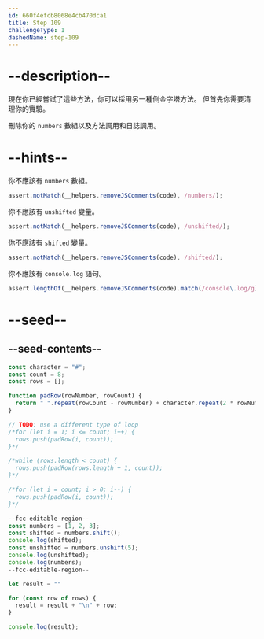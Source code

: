 ```yaml
---
id: 660f4efcb8068e4cb470dca1
title: Step 109
challengeType: 1
dashedName: step-109
---
```


# --description--

現在你已經嘗試了這些方法，你可以採用另一種倒金字塔方法。 但首先你需要清理你的實驗。

刪除你的 `numbers` 數組以及方法調用和日誌調用。

# --hints--

你不應該有 `numbers` 數組。

```js
assert.notMatch(__helpers.removeJSComments(code), /numbers/);
```

你不應該有 `unshifted` 變量。

```js
assert.notMatch(__helpers.removeJSComments(code), /unshifted/);
```

你不應該有 `shifted` 變量。

```js
assert.notMatch(__helpers.removeJSComments(code), /shifted/);
```

你不應該有 `console.log` 語句。

```js
assert.lengthOf(__helpers.removeJSComments(code).match(/console\.log/g), 1);
```

# --seed--

## --seed-contents--

```js
const character = "#";
const count = 8;
const rows = [];

function padRow(rowNumber, rowCount) {
  return " ".repeat(rowCount - rowNumber) + character.repeat(2 * rowNumber - 1) + " ".repeat(rowCount - rowNumber);
}

// TODO: use a different type of loop
/*for (let i = 1; i <= count; i++) {
  rows.push(padRow(i, count));
}*/

/*while (rows.length < count) {
  rows.push(padRow(rows.length + 1, count));
}*/

/*for (let i = count; i > 0; i--) {
  rows.push(padRow(i, count));
}*/

--fcc-editable-region--
const numbers = [1, 2, 3];
const shifted = numbers.shift();
console.log(shifted);
const unshifted = numbers.unshift(5);
console.log(unshifted);
console.log(numbers);
--fcc-editable-region--

let result = ""

for (const row of rows) {
  result = result + "\n" + row;
}

console.log(result);
```
